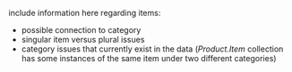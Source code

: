 include information here regarding items:
- possible connection to category 
- singular item versus plural issues 
- category issues that currently exist in the data (_Product.Item_ collection has some instances of the same item under two different categories)